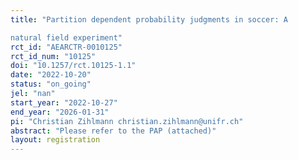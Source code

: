 ```yaml
---
title: "Partition dependent probability judgments in soccer: A
natural field experiment"
rct_id: "AEARCTR-0010125"
rct_id_num: "10125"
doi: "10.1257/rct.10125-1.1"
date: "2022-10-20"
status: "on_going"
jel: "nan"
start_year: "2022-10-27"
end_year: "2026-01-31"
pi: "Christian Zihlmann christian.zihlmann@unifr.ch"
abstract: "Please refer to the PAP (attached)"
layout: registration
---
```


